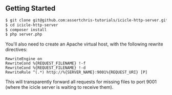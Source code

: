 ## Getting Started

```sh
$ git clone git@github.com:assertchris-tutorials/icicle-http-server.git
$ cd icicle-http-server
$ composer install
$ php server.php
```

You'll also need to create an Apache virtual host, with the following rewrite directives:

```
RewriteEngine on
RewriteCond %{REQUEST_FILENAME} !-f
RewriteCond %{REQUEST_FILENAME} !-d
RewriteRule ^(.*) http://%{SERVER_NAME}:9001%{REQUEST_URI} [P]
```

This will transparently forward all requests for missing files to port 9001 (where the icicle server is waiting to receive them).

